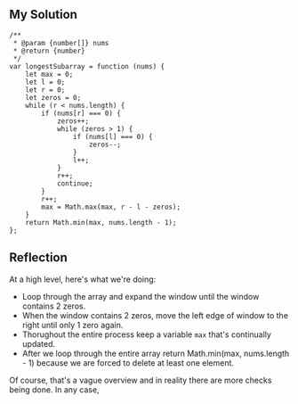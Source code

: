 ## My Solution

```
/**
 * @param {number[]} nums
 * @return {number}
 */
var longestSubarray = function (nums) {
    let max = 0;
    let l = 0;
    let r = 0;
    let zeros = 0;
    while (r < nums.length) {
        if (nums[r] === 0) {
            zeros++;
            while (zeros > 1) {
                if (nums[l] === 0) {
                    zeros--;
                }
                l++;
            }
            r++;
            continue;
        }
        r++;
        max = Math.max(max, r - l - zeros);
    }
    return Math.min(max, nums.length - 1);
};
```

## Reflection

At a high level, here's what we're doing:

- Loop through the array and expand the window until the window contains 2 zeros.
- When the window contains 2 zeros, move the left edge of window to the right until only 1 zero again.
- Thorughout the entire process keep a variable `max` that's continually updated.
- After we loop through the entire array return Math.min(max, nums.length - 1) because we are forced to delete at least one element.

Of course, that's a vague overview and in reality there are more checks being done. In any case,

